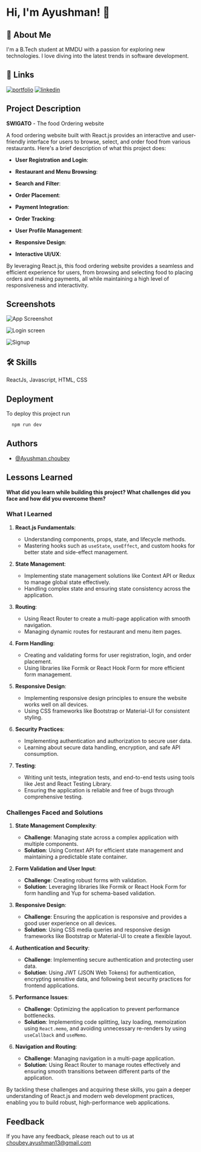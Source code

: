 # Hi, I'm Ayushman! 👋


## 🚀 About Me
I'm a B.Tech student at MMDU with a passion for exploring new technologies. I love diving into the latest trends in software development.


## 🔗 Links
[![portfolio](https://img.shields.io/badge/my_portfolio-000?style=for-the-badge&logo=ko-fi&logoColor=white)](https://ayushman2022.github.io/Portfolio/)
[![linkedin](https://img.shields.io/badge/linkedin-0A66C2?style=for-the-badge&logo=linkedin&logoColor=white)](https://www.linkedin.com/in/ayushmanchoubey)

## Project Description

**SWIGATO** - The food Ordering website

A food ordering website built with React.js provides an interactive and user-friendly interface for users to browse, select, and order food from various restaurants. Here's a brief description of what this project does:

- **User Registration and Login**:

- **Restaurant and Menu Browsing**:

- **Search and Filter**:

- **Order Placement**:

- **Payment Integration**:

- **Order Tracking**:

- **User Profile Management**:
- **Responsive Design**:

- **Interactive UI/UX**:

By leveraging React.js, this food ordering website provides a seamless and efficient experience for users, from browsing and selecting food to placing orders and making payments, all while maintaining a high level of responsiveness and interactivity.


## Screenshots

![App Screenshot](https://github.com/ayushman2022/Swigato-FoodOrderingwebsite/assets/113380371/0a056af6-7085-49fc-8096-6e95d83e74a8)


![Login screen](https://github.com/ayushman2022/Swigato-FoodOrderingwebsite/assets/113380371/f6e8ccaf-6342-4a0b-95bf-e771dc6192bb)


![Signup](https://github.com/ayushman2022/Swigato-FoodOrderingwebsite/assets/113380371/fc6f5737-2655-48ae-ac1b-d58c6e73122d)

## 🛠 Skills
ReactJs, Javascript, HTML, CSS


## Deployment

To deploy this project run

```bash
  npm run dev
```


## Authors

- [@Ayushman choubey](https://www.github.com/ayushman2022)


## Lessons Learned

**What did you learn while building this project? What challenges did you face and how did you overcome them?**

### What I Learned

1. **React.js Fundamentals**:
   - Understanding components, props, state, and lifecycle methods.
   - Mastering hooks such as `useState`, `useEffect`, and custom hooks for better state and side-effect management.

2. **State Management**:
   - Implementing state management solutions like Context API or Redux to manage global state effectively.
   - Handling complex state and ensuring state consistency across the application.

3. **Routing**:
   - Using React Router to create a multi-page application with smooth navigation.
   - Managing dynamic routes for restaurant and menu item pages.

4. **Form Handling**:
   - Creating and validating forms for user registration, login, and order placement.
   - Using libraries like Formik or React Hook Form for more efficient form management.

5. **Responsive Design**:
   - Implementing responsive design principles to ensure the website works well on all devices.
   - Using CSS frameworks like Bootstrap or Material-UI for consistent styling.

6. **Security Practices**:
   - Implementing authentication and authorization to secure user data.
   - Learning about secure data handling, encryption, and safe API consumption.

7. **Testing**:
   - Writing unit tests, integration tests, and end-to-end tests using tools like Jest and React Testing Library.
   - Ensuring the application is reliable and free of bugs through comprehensive testing.

### Challenges Faced and Solutions

1. **State Management Complexity**:
   - **Challenge**: Managing state across a complex application with multiple components.
   - **Solution**: Using Context API for efficient state management and maintaining a predictable state container.

2. **Form Validation and User Input**:
   - **Challenge**: Creating robust forms with validation.
   - **Solution**: Leveraging libraries like Formik or React Hook Form for form handling and Yup for schema-based validation.

3. **Responsive Design**:
   - **Challenge**: Ensuring the application is responsive and provides a good user experience on all devices.
   - **Solution**: Using CSS media queries and responsive design frameworks like Bootstrap or Material-UI to create a flexible layout.

4. **Authentication and Security**:
   - **Challenge**: Implementing secure authentication and protecting user data.
   - **Solution**: Using JWT (JSON Web Tokens) for authentication, encrypting sensitive data, and following best security practices for frontend applications.

5. **Performance Issues**:
   - **Challenge**: Optimizing the application to prevent performance bottlenecks.
   - **Solution**: Implementing code splitting, lazy loading, memoization using `React.memo`, and avoiding unnecessary re-renders by using `useCallback` and `useMemo`.

6. **Navigation and Routing**:
   - **Challenge**: Managing navigation in a multi-page application.
   - **Solution**: Using React Router to manage routes effectively and ensuring smooth transitions between different parts of the application.

By tackling these challenges and acquiring these skills, you gain a deeper understanding of React.js and modern web development practices, enabling you to build robust, high-performance web applications.

## Feedback

If you have any feedback, please reach out to us at choubey.ayushman13@gmail.com

